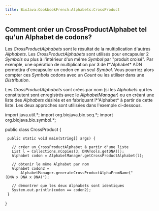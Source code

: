 ```yaml
---
title: BioJava:CookbookFrench:Alphabets:CrossProduct
---
```


Comment créer un CrossProductAlphabet tel qu'un Alphabet de codons?
-------------------------------------------------------------------

Les *CrossProductAlphabets* sont le résultat de la multiplication
d'autres *Alphabets*. Les *CrossProductAlphabets* sont utilisés pour
encapsuler 2 *Symbols* ou plus à l'intérieur d'un même *Symbol* par
"produit croisé". Par exemple, une opération de multiplication par 3 de
l*'Alphabet* ADN permettra d'encapsuler un codon en un seul *Symbol*.
Vous pourriez alors compter ces *Symbols* codons avec un *Count* ou les
utiliser dans une *Distribution*.

Les *CrossProductAlphabets* sont crées par nom (si les *Alphabets* qui
les constitutent sont enregistrés avec le *AlphabetManager*) ou en
créant une liste des *Alphabets* désirés et en fabriquant l*'Alphabet* à
partir de cette liste. Les deux approches sont utilisées dans l'exemple
ci-dessous.

<java> import java.util.\*; import org.biojava.bio.seq.\*; import
org.biojava.bio.symbol.\*;

public class CrossProduct {

` public static void main(String[] args) {`

`   // créer un CrossProductAlphabet à partir d'une liste`  
`   List l = Collections.nCopies(3, DNATools.getDNA());`  
`   Alphabet codon = AlphabetManager.getCrossProductAlphabet(l);`

`   // obtenir le même Alphabet par nom`  
`   Alphabet codon2 =`  
`       AlphabetManager.generateCrossProductAlphaFromName("(DNA x DNA x DNA)");`

`   // démontrer que les deux Alphabets sont identiques`  
`   System.out.println(codon == codon2);`  
` }`

} </java>
